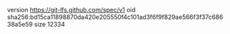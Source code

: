 version https://git-lfs.github.com/spec/v1
oid sha256:bd15ca11898870da420e205550f4c101ad3f6f9f829ae566f3f37c68638a5e59
size 12334
